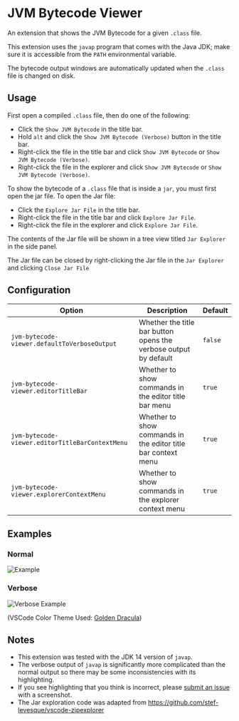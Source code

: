 # JVM Bytecode Viewer

An extension that shows the JVM Bytecode for a given `.class` file.

This extension uses the `javap` program that comes with the Java JDK; make sure it is accessible from the `PATH` environmental variable.

The bytecode output windows are automatically updated when the `.class` file is changed on disk.

## Usage

First open a compiled `.class` file, then do one of the following:

- Click the `Show JVM Bytecode` in the title bar.
- Hold `alt` and click the `Show JVM Bytecode (Verbose)` button in the title bar.
- Right-click the file in the title bar and click `Show JVM Bytecode` or `Show JVM Bytecode (Verbose)`.
- Right-click the file in the explorer and click `Show JVM Bytecode` or `Show JVM Bytecode (Verbose)`.

To show the bytecode of a `.class` file that is inside a `jar`, you must first open the jar file. To open the Jar file:

- Click the `Explore Jar File` in the title bar.
- Right-click the file in the title bar and click `Explore Jar File`.
- Right-click the file in the explorer and click `Explore Jar File`.

The contents of the Jar file will be shown in a tree view titled `Jar Explorer` in the side panel.

The Jar file can be closed by right-clicking the Jar file in the `Jar Explorer` and clicking `Close Jar File`

## Configuration

| Option                                          | Description                                                      | Default |
| ----------------------------------------------- | ---------------------------------------------------------------- | ------- |
| `jvm-bytecode-viewer.defaultToVerboseOutput`    | Whether the title bar button opens the verbose output by default | `false` |
| `jvm-bytecode-viewer.editorTitleBar`            | Whether to show commands in the editor title bar menu            | `true`  |
| `jvm-bytecode-viewer.editorTitleBarContextMenu` | Whether to show commands in the editor title bar context menu    | `true`  |
| `jvm-bytecode-viewer.explorerContextMenu`       | Whether to show commands in the explorer context menu            | `true`  |

## Examples

### Normal

![Example](https://github.com/mnxn/vscode-jvm-bytecode-viewer/raw/master/images/example.png)

### Verbose

![Verbose Example](https://github.com/mnxn/vscode-jvm-bytecode-viewer/raw/master/images/example-verbose.png)

(VSCode Color Theme Used: [Golden Dracula](https://github.com/mnxn/Golden-Dracula))

## Notes

- This extension was tested with the JDK 14 version of `javap`.
- The verbose output of `javap` is significantly more complicated than the normal output so there may be some inconsistencies with its highlighting.
- If you see highlighting that you think is incorrect, please [submit an issue](https://github.com/mnxn/vscode-jvm-bytecode-viewer/issues/new) with a screenshot.
- The Jar exploration code was adapted from https://github.com/stef-levesque/vscode-zipexplorer
